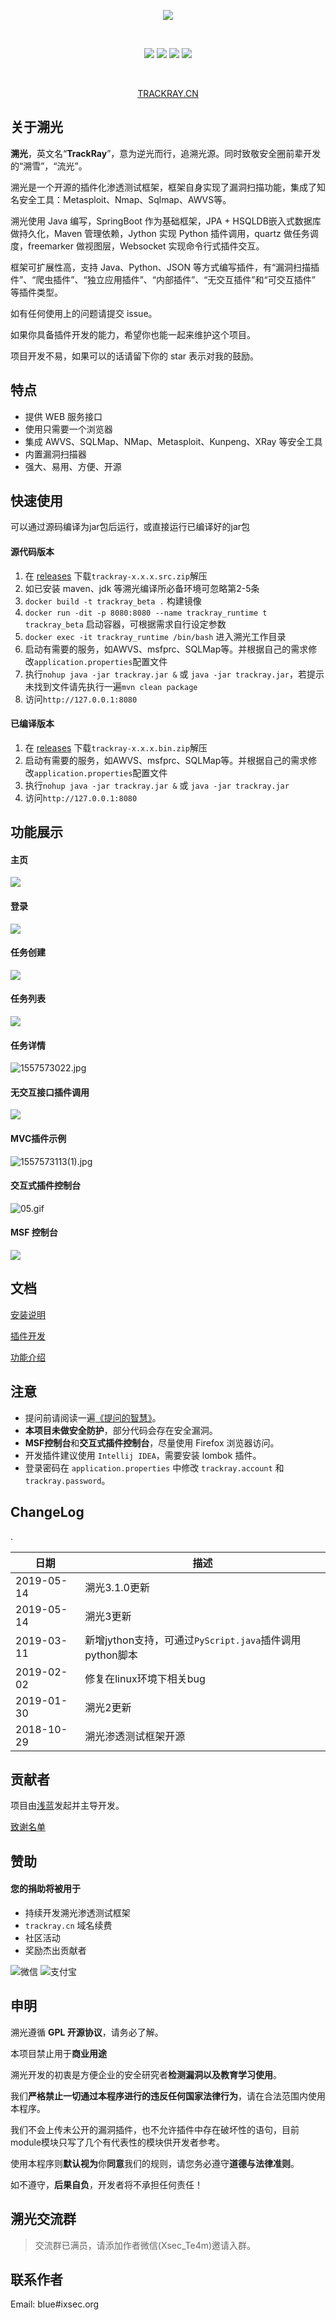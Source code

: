 
<div align="center">


![](docs/img/logo.png)

<br/>

![](https://img.shields.io/github/stars/iSafeBlue/Trackray.svg)
![](https://img.shields.io/github/forks/iSafeBlue/Trackray.svg)
![](https://img.shields.io/github/license/iSafeBlue/Trackray.svg)
![](https://img.shields.io/github/issues/iSafeBlue/Trackray.svg)    

<br/>

[TRACKRAY.CN](https://trackray.cn)

</div>


## 关于溯光

**溯光**，英文名“**TrackRay**”，意为逆光而行，追溯光源。同时致敬安全圈前辈开发的“溯雪”，“流光”。

溯光是一个开源的插件化渗透测试框架，框架自身实现了漏洞扫描功能，集成了知名安全工具：Metasploit、Nmap、Sqlmap、AWVS等。

溯光使用 Java 编写，SpringBoot 作为基础框架，JPA + HSQLDB嵌入式数据库做持久化，Maven 管理依赖，Jython 实现 Python 插件调用，quartz 做任务调度，freemarker 做视图层，Websocket 实现命令行式插件交互。

框架可扩展性高，支持 Java、Python、JSON 等方式编写插件，有“漏洞扫描插件”、“爬虫插件”、“独立应用插件”、“内部插件”、“无交互插件”和“可交互插件” 等插件类型。

如有任何使用上的问题请提交 issue。

如果你具备插件开发的能力，希望你也能一起来维护这个项目。

项目开发不易，如果可以的话请留下你的 star 表示对我的鼓励。

## 特点

- 提供 WEB 服务接口
- 使用只需要一个浏览器
- 集成 AWVS、SQLMap、NMap、Metasploit、Kunpeng、XRay 等安全工具
- 内置漏洞扫描器
- 强大、易用、方便、开源

## 快速使用

可以通过源码编译为jar包后运行，或直接运行已编译好的jar包

#### 源代码版本
1. 在 [releases](https://github.com/iSafeBlue/TrackRay/releases) 下载`trackray-x.x.x.src.zip`解压
2. 如已安装 maven、jdk 等溯光编译所必备环境可忽略第2-5条
3. `docker build -t trackray_beta .` 构建镜像
4. `docker run -dit -p 8080:8080 --name trackray_runtime t trackray_beta` 启动容器，可根据需求自行设定参数
5. `docker exec -it trackray_runtime /bin/bash` 进入溯光工作目录
6. 启动有需要的服务，如AWVS、msfprc、SQLMap等。并根据自己的需求修改`application.properties`配置文件
7. 执行`nohup java -jar trackray.jar &` 或 `java -jar trackray.jar`，若提示未找到文件请先执行一遍`mvn clean package`
8. 访问`http://127.0.0.1:8080`

#### 已编译版本
1. 在 [releases](https://github.com/iSafeBlue/TrackRay/releases) 下载`trackray-x.x.x.bin.zip`解压
2. 启动有需要的服务，如AWVS、msfprc、SQLMap等。并根据自己的需求修改`application.properties`配置文件
3. 执行`nohup java -jar trackray.jar &` 或 `java -jar trackray.jar`
4. 访问`http://127.0.0.1:8080`

## 功能展示


#### 主页

![][1]

#### 登录

![][2]

#### 任务创建

![][3]

#### 任务列表

![][4]

#### 任务详情


![1557573022.jpg][6]

#### 无交互接口插件调用

![][7]

#### MVC插件示例

![1557573113(1).jpg][8]

#### 交互式插件控制台

![05.gif][9]

#### MSF 控制台

![](/docs/img/msf.gif)


## 文档

[安装说明](/docs/安装说明.md)

[插件开发](/docs/扩展开发.md)

[功能介绍](/docs/功能.md)

## 注意
- 提问前请阅读一遍[《提问的智慧》](https://github.com/ryanhanwu/How-To-Ask-Questions-The-Smart-Way/blob/master/README-zh_CN.md)。
- **本项目未做安全防护**，部分代码会存在安全漏洞。
- **MSF控制台**和**交互式插件控制台**，尽量使用 Firefox 浏览器访问。
- 开发插件建议使用 `Intellij IDEA`，需要安装 lombok 插件。
- 登录密码在 `application.properties` 中修改 `trackray.account` 和 `trackray.password`。


## ChangeLog
.

| 日期 | 描述  |
| ---- | ---- |
| 2019-05-14 | 溯光3.1.0更新 |
| 2019-05-14 | 溯光3更新 |
| 2019-03-11 | 新增jython支持，可通过`PyScript.java`插件调用python脚本 |
| 2019-02-02 | 修复在linux环境下相关bug |
| 2019-01-30 | 溯光2更新 |
| 2018-10-29 | 溯光渗透测试框架开源 |


## 贡献者

项目由[浅蓝](https://github.com/iSafeBlue)发起并主导开发。

[致谢名单](https://github.com/iSafeBlue/TrackRay/wiki/%E8%87%B4%E8%B0%A2%E5%90%8D%E5%8D%95)


## 赞助

#### 您的捐助将被用于

* 持续开发溯光渗透测试框架
* ```trackray.cn```  域名续费
* 社区活动
* 奖励杰出贡献者

![微信](docs/img/wx.png) ![支付宝](docs/img/ali.png)

## 申明

溯光遵循 **GPL 开源协议**，请务必了解。

本项目禁止用于**商业用途**

溯光开发的初衷是方便企业的安全研究者**检测漏洞以及教育学习使用**。

我们**严格禁止一切通过本程序进行的违反任何国家法律行为**，请在合法范围内使用本程序。

我们不会上传未公开的漏洞插件，也不允许插件中存在破坏性的语句，目前module模块只写了几个有代表性的模块供开发者参考。

使用本程序则**默认视为**你**同意**我们的规则，请您务必遵守**道德与法律准则**。

如不遵守，**后果自负**，开发者将不承担任何责任！

## 溯光交流群


> 交流群已满员，请添加作者微信(Xsec_Te4m)邀请入群。

## 联系作者

Email: blue#ixsec.org

  [1]: /docs/img/3999579642.png
  [2]: /docs/img/242398485.png
  [3]: /docs/img/4052103405.png
  [4]: /docs/img/3017849620.png
  [5]: /docs/img/4059228044.png
  [6]: /docs/img/4094571871.png
  [7]: /docs/img/1587610634.png
  [8]: /docs/img/1141028461.png
  [9]: /docs/img/2882579563.gif
  [10]: /docs/img/group.jpg
  [11]: /docs/img/wechat.jpg